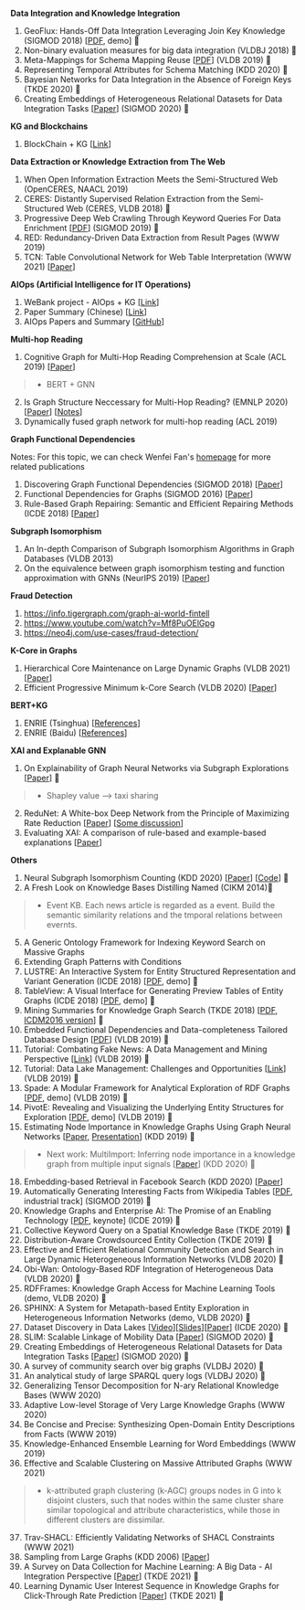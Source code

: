 __Data Integration and Knowledge Integration__
1. GeoFlux: Hands-Off Data Integration Leveraging Join Key Knowledge (SIGMOD 2018) [[PDF](http://delivery.acm.org/10.1145/3200000/3193546/p1797-song.pdf?ip=175.159.124.31&id=3193546&acc=ACTIVE%20SERVICE&key=CDD1E79C27AC4E65%2EFC30B8D6EF32B758%2E4D4702B0C3E38B35%2E4D4702B0C3E38B35&__acm__=1568296332_96277abaf9c660334cd08dcd854abfc1), demo] 🌟
2. Non-binary evaluation measures for big data integration (VLDBJ 2018) 🌟
3. Meta-Mappings for Schema Mapping Reuse [[PDF](http://www.eurecom.fr/~papotti/files/MappingReuse.pdf)] (VLDB 2019) 🌟
4. Representing Temporal Attributes for Schema Matching (KDD 2020) 🌟
5. Bayesian Networks for Data Integration in the Absence of Foreign Keys (TKDE 2020) 🌟
29. Creating Embeddings of Heterogeneous Relational Datasets for Data Integration Tasks [[Paper](https://doi.org/10.1145/3318464.3389742)] (SIGMOD 2020) 🌟

__KG and Blockchains__
1. BlockChain + KG [[Link](https://mp.weixin.qq.com/s/8arlkjwqUGNfxQKkwbf28g)]

__Data Extraction or Knowledge Extraction from The Web__
1. When Open Information Extraction Meets the Semi-Structured Web (OpenCERES, NAACL 2019)
2. CERES: Distantly Supervised Relation Extraction from the Semi-Structured Web (CERES, VLDB 2018) 🌟
3. Progressive Deep Web Crawling Through Keyword Queries For Data Enrichment [[PDF](https://www.cs.sfu.ca/~jnwang/papers/sigmod2019-deeper-crawler.pdf)] (SIGMOD 2019) 🌟
4. RED: Redundancy-Driven Data Extraction from Result Pages (WWW 2019)
5. TCN: Table Convolutional Network for Web Table Interpretation (WWW 2021) [[Paper](https://arxiv.org/pdf/2102.09460.pdf)]

__AIOps (Artificial Intelligence for IT Operations)__
1. WeBank project - AIOps + KG [[Link](https://mp.weixin.qq.com/s/50z2fNYBZEsf9C-94L0-QQ)]
2. Paper Summary (Chinese) [[Link](https://mp.weixin.qq.com/s/ILXnXQulDVFwmHdNtEcXng)]
3. AIOps Papers and Summary [[GitHub](https://github.com/heathersherry/AIOps-Papers-and-Tutorials)] 

__Multi-hop Reading__
1. Cognitive Graph for Multi-Hop Reading Comprehension at Scale (ACL 2019) [[Paper](https://www.aclweb.org/anthology/P19-1259.pdf)]
> * BERT + GNN
2. Is Graph Structure Neccessary for Multi-Hop Reading? (EMNLP 2020) [[Paper](https://www.aclweb.org/anthology/2020.emnlp-main.583.pdf)] [[Notes](https://mp.weixin.qq.com/s/zaNWytZQpy8sb2S7tLTgRA)]
3. Dynamically fused graph network for multi-hop reading (ACL 2019)

__Graph Functional Dependencies__

Notes: For this topic, we can check Wenfei Fan's [homepage](http://homepages.inf.ed.ac.uk/wenfei/publication.html) for more related publications
1. Discovering Graph Functional Dependencies (SIGMOD 2018) [[Paper](https://dl.acm.org/doi/10.1145/3183713.3196916)]
2. Functional Dependencies for Graphs (SIGMOD 2016) [[Paper](http://homepages.inf.ed.ac.uk/wenfei/papers/sigmod16-GFD.pdf)]
3. Rule-Based Graph Repairing: Semantic and Efficient Repairing Methods (ICDE 2018) [[Paper](https://ieeexplore.ieee.org/document/8509296)]

__Subgraph Isomorphism__
1. An In-depth Comparison of Subgraph Isomorphism Algorithms in Graph Databases (VLDB 2013)
2. On the equivalence between graph isomorphism testing and function approximation with GNNs (NeurIPS 2019) [[Paper](https://openreview.net/pdf/ed1ce04d331bd9cafefa216b27e42df4140c1e6c.pdf)]

__Fraud Detection__
1. https://info.tigergraph.com/graph-ai-world-fintell
2. https://www.youtube.com/watch?v=Mf8PuOElGpg
3. https://neo4j.com/use-cases/fraud-detection/

__K-Core in Graphs__
1. Hierarchical Core Maintenance on Large Dynamic Graphs (VLDB 2021) [[Paper](http://www.vldb.org/pvldb/vol14/p757-zhang.pdf)]
2. Efficient Progressive Minimum k-Core Search (VLDB 2020) [[Paper](http://www.vldb.org/pvldb/vol13/p362-li.pdf)]

__BERT+KG__
1. ENRIE (Tsinghua) [[References](https://zhuanlan.zhihu.com/p/150118293)]
2. ENRIE (Baidu) [[References](https://mp.weixin.qq.com/s?__biz=MzAxMDk0OTI3Ng==&mid=2247484077&idx=1&sn=fa39b7df8380ea3c49fa5cfd58f446ff&chksm=9b49c55eac3e4c489b3230063700e9414e2e3f5a75018ab3059d2c31a64f9e591da0df927bd9&scene=21#wechat_redirect)]

__XAI and Explanable GNN__
1. On Explainability of Graph Neural Networks via Subgraph Explorations [[Paper](https://arxiv.org/pdf/2102.05152.pdf)] 🌟
> * Shapley value --> taxi sharing
2. ReduNet: A White-box Deep Network from the Principle of Maximizing Rate Reduction [[Paper](https://arxiv.org/pdf/2105.10446.pdf)] [[Some discussion](https://mp.weixin.qq.com/s/sZjn5Q8IBu6JXziTBJVLTg)]
3. Evaluating XAI: A comparison of rule-based and example-based explanations [[Paper](https://www.sciencedirect.com/science/article/pii/S0004370220301533)]

__Others__
1. Neural Subgraph Isomorphism Counting (KDD 2020) [[Paper](https://arxiv.org/pdf/1912.11589.pdf)] [[Code](https://github.com/HKUST-KnowComp/NeuralSubgraphCounting)] 🌟
2. A Fresh Look on Knowledge Bases Distilling Named (CIKM 2014)🌟
> * Event KB. Each news article is regarded as a event. Build the semantic similarity relations and the tmporal relations between evernts. 
5. A Generic Ontology Framework for Indexing Keyword Search on Massive Graphs
6. Extending Graph Patterns with Conditions
9. LUSTRE: An Interactive System for Entity Structured Representation and Variant Generation (ICDE 2018) [[PDF](https://nikibhutani.github.io/pdfs/lustre_demo.pdf), demo] 🌟
10. TableView: A Visual Interface for Generating Preview Tables of Entity Graphs (ICDE 2018) [[PDF](http://ranger.uta.edu/~cli/pubs/2018/tableview-icde18demo-hasani.pdf), demo] 🌟
11. Mining Summaries for Knowledge Graph Search (TKDE 2018) [[PDF](https://ieeexplore.ieee.org/stamp/stamp.jsp?tp=&arnumber=8300649), [ICDM2016 version](http://lunadong.com/publication/summaryMining_icdm.pdf)] 🌟
12. Embedded Functional Dependencies and Data-completeness Tailored Database Design [[PDF](http://www.vldb.org/pvldb/vol12/p1458-wei.pdf)] (VLDB 2019) 🌟
13. Tutorial: Combating Fake News: A Data Management and Mining Perspective [[Link](https://combatingfakenewstutorial.github.io/vldb19.html)] (VLDB 2019) 🌟
14. Tutorial: Data Lake Management: Challenges and Opportunities [[Link](https://rjmillerlab.github.io/data-lake-tutorial-slides/)] (VLDB 2019) 🌟
15. Spade: A Modular Framework for Analytical Exploration of RDF Graphs [[PDF](http://www.vldb.org/pvldb/vol12/p1926-diao.pdf), demo] (VLDB 2019) 🌟
16. PivotE: Revealing and Visualizing the Underlying Entity Structures for Exploration [[PDF](http://www.vldb.org/pvldb/vol12/p1966-xueran.pdf), demo] (VLDB 2019) 🌟
17. Estimating Node Importance in Knowledge Graphs Using Graph Neural Networks [[Paper](https://arxiv.org/pdf/1905.08865.pdf), [Presentation](https://www.kdd.org/kdd2019/accepted-papers/view/estimating-node-importance-in-knowledge-graphs-using-graph-neural-networks)] (KDD 2019) 🌟
> * Next work: MultiImport: Inferring node importance in a knowledge graph from multiple input signals [[Paper](https://arxiv.org/abs/2006.12001)] (KDD 2020) 🌟
18. Embedding-based Retrieval in Facebook Search (KDD 2020) [[Paper](https://arxiv.org/pdf/2006.11632.pdf)]
19. Automatically Generating Interesting Facts from Wikipedia Tables [[PDF](https://dl.acm.org/citation.cfm?id=3314043), industrial track] (SIGMOD 2019) 🌟
20. Knowledge Graphs and Enterprise AI: The Promise of an Enabling Technology [[PDF](https://ieeexplore.ieee.org/document/8731350), keynote] (ICDE 2019) 🌟
21. Collective Keyword Query on a Spatial Knowledge Base (TKDE 2019) 🌟
22. Distribution-Aware Crowdsourced Entity Collection (TKDE 2019) 🌟
23. Effective and Efficient Relational Community Detection and Search in Large Dynamic Heterogeneous Information Networks (VLDB 2020) 🌟
24. Obi-Wan: Ontology-Based RDF Integration of Heterogeneous Data (VLDB 2020) 🌟
25. RDFFrames: Knowledge Graph Access for Machine Learning Tools (demo, VLDB 2020) 🌟
26. SPHINX: A System for Metapath-based Entity Exploration in Heterogeneous Information Networks (demo, VLDB 2020) 🌟
27. Dataset Discovery in Data Lakes [[Video](https://www.google.com/url?q=https://drive.google.com/open?id%3D1FPdnuXIpPUIc_OSI-AcCvrynT75ipIH3&sa=D&ust=1587488616467000&usg=AFQjCNGEuJGomD9My5r361Gw7-9lqVW0nQ)][[Slides](https://www.google.com/url?q=https://drive.google.com/open?id%3D1I3Hms10PExW0SpIACob4o_1ZpaC3BljN&sa=D&ust=1587488616467000&usg=AFQjCNFxmt95VjGwYgX0EFKr1Krx1KSgMg)][[Paper](https://conferences.computer.org/icde/2020/pdfs/ICDE2020-5acyuqhpJ6L9P042wmjY1p/290300a709/290300a709.pdf)] (ICDE 2020) 🌟
28. SLIM: Scalable Linkage of Mobility Data [[Paper](https://doi.org/10.1145/3318464.3389761)] (SIGMOD 2020) 🌟
29. Creating Embeddings of Heterogeneous Relational Datasets for Data Integration Tasks [[Paper](https://doi.org/10.1145/3318464.3389742)] (SIGMOD 2020) 🌟
30. A survey of community search over big graphs (VLDBJ 2020) 🌟
31. An analytical study of large SPARQL query logs (VLDBJ 2020) 🌟
32. Generalizing Tensor Decomposition for N-ary Relational Knowledge Bases (WWW 2020)
33. Adaptive Low-level Storage of Very Large Knowledge Graphs (WWW 2020)
34. Be Concise and Precise: Synthesizing Open-Domain Entity Descriptions from Facts (WWW 2019)
35. Knowledge-Enhanced Ensemble Learning for Word Embeddings (WWW 2019)
36. Effective and Scalable Clustering on Massive Attributed Graphs (WWW 2021)
> * k-attributed graph clustering (k-AGC) groups nodes in G into k disjoint clusters, such that nodes within the same cluster share similar topological and attribute characteristics, while those in different clusters are dissimilar.
37. Trav-SHACL: Efficiently Validating Networks of SHACL Constraints (WWW 2021)
38. Sampling from Large Graphs (KDD 2006) [[Paper](https://cs.stanford.edu/people/jure/pubs/sampling-kdd06.pdf)]
39. A Survey on Data Collection for Machine Learning: A Big Data - AI Integration Perspective [[Paper](https://ieeexplore.ieee.org/document/8862913/)] (TKDE 2021) 🌟
40. Learning Dynamic User Interest Sequence in Knowledge Graphs for Click-Through Rate Prediction [[Paper](https://ieeexplore.ieee.org/document/9409651)] (TKDE 2021) 🌟
